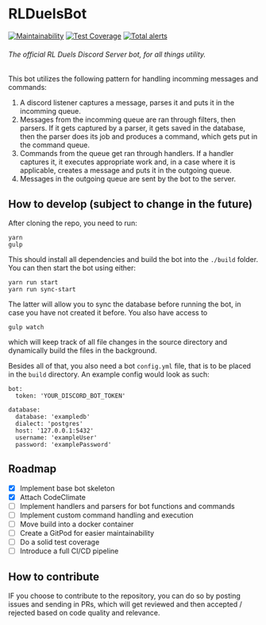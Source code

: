 # RLDuelsBot
[![Maintainability](https://api.codeclimate.com/v1/badges/67c0a3ae434c3fb8f0b7/maintainability)](https://codeclimate.com/github/Kamilczak020/RLDuelsBot/maintainability)
[![Test Coverage](https://api.codeclimate.com/v1/badges/67c0a3ae434c3fb8f0b7/test_coverage)](https://codeclimate.com/github/Kamilczak020/RLDuelsBot/test_coverage)
[![Total alerts](https://img.shields.io/lgtm/alerts/g/Kamilczak020/RLDuelsBot.svg?logo=lgtm&logoWidth=18)](https://lgtm.com/projects/g/Kamilczak020/RLDuelsBot/alerts/)

###### The official RL Duels Discord Server bot, for all things utility.

This bot utilizes the following pattern for handling incomming messages and commands:

1. A discord listener captures a message, parses it and puts it in the incomming queue.
2. Messages from the incomming queue are ran through filters, then parsers.
If it gets captured by a parser, it gets saved in the database, then the parser does its job and produces a command,
which gets put in the command queue.
3. Commands from the queue get ran through handlers. If a handler captures it, it executes appropriate work and,
in a case where it is applicable, creates a message and puts it in the outgoing queue.
4. Messages in the outgoing queue are sent by the bot to the server.


## How to develop (subject to change in the future)

After cloning the repo, you need to run:
```
yarn
gulp
```

This should install all dependencies and build the bot into the `./build` folder.
You can then start the bot using either:
```
yarn run start
yarn run sync-start
```
The latter will allow you to sync the database before running the bot, in case you have not created it before.
You also have access to 
```
gulp watch
```
which will keep track of all file changes in the source directory and dynamically build the files in the background.

Besides all of that, you also need a bot `config.yml` file, that is to be placed in the `build` directory.
An example config would look as such:
```
bot:
  token: 'YOUR_DISCORD_BOT_TOKEN'

database:
  database: 'exampledb'
  dialect: 'postgres'
  host: '127.0.0.1:5432'
  username: 'exampleUser'
  password: 'examplePassword'
```

## Roadmap
- [x] Implement base bot skeleton
- [x] Attach CodeClimate
- [ ] Implement handlers and parsers for bot functions and commands
- [ ] Implement custom command handling and execution
- [ ] Move build into a docker container
- [ ] Create a GitPod for easier maintainability
- [ ] Do a solid test coverage
- [ ] Introduce a full CI/CD pipeline

## How to contribute
IF you choose to contribute to the repository, you can do so by posting issues and sending in PRs, 
which will get reviewed and then accepted / rejected based on code quality and relevance.